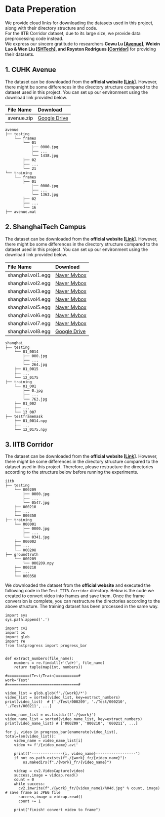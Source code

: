 # Data Preperation
We provide cloud links for downloading the datasets used in this project, along with their directory structure and code.  
For the IITB Corridor dataset, due to its large size, we provide data preprocessing code instead.  
We express our sincere gratitude to researchers **Cewu Lu [[Avenue](https://openaccess.thecvf.com/content_iccv_2013/papers/Lu_Abnormal_Event_Detection_2013_ICCV_paper.pdf)], 
Weixin Luo & Wen Liu [[SHTech](https://openaccess.thecvf.com/content_ICCV_2017/papers/Luo_A_Revisit_of_ICCV_2017_paper.pdf)], 
and Royston Rodrigues [[Corridor](https://openaccess.thecvf.com/content_WACV_2020/papers/Rodrigues_Multi-timescale_Trajectory_Prediction_for_Abnormal_Human_Activity_Detection_WACV_2020_paper.pdf)]** for providing their datasets.

## 1. CUHK Avenue 
The dataset can be downloaded from the **official website [[Link](https://www.cse.cuhk.edu.hk/leojia/projects/detectabnormal/dataset.html)]**. 
However, there might be some differences in the directory structure compared to the dataset used in this project. 
You can set up our environment using the download link provided below.

|  File Name |  Download   |   
|:-----------|:-----------|
|avenue.zip| [Google Drive](https://drive.google.com/file/d/1NAywhOM7j0Q7kIOx_hJKY8ocpX3-a14F/view?usp=sharing)     |

```
avenue
├── testing
    └── frames
        └── 01
            ├── 0000.jpg
            ├── ...
            └── 1438.jpg
        ├── 02
        ├── ...
        └── 21
└── training
    └── frames
        ├── 01
            ├── 0000.jpg
            ├── ...
            └── 1363.jpg
        ├── 02
        ├── ...
        └── 16
├── avenue.mat
```


## 2. ShanghaiTech Campus
The dataset can be downloaded from the **official website [[Link](https://svip-lab.github.io/dataset/campus_dataset.html)]**. 
However, there might be some differences in the directory structure compared to the dataset used in this project. You can set up our environment using the download link provided below.

|  File Name   |  Download   |   
|:-----------|:-----------|  
|shanghai.vol1.egg| [Naver Mybox](http://naver.me/5eUIRzw3)     |
|shanghai.vol2.egg| [Naver Mybox](http://naver.me/5IS6Dgod)     |
|shanghai.vol3.egg| [Naver Mybox](http://naver.me/5r9f7drR)     |
|shanghai.vol4.egg| [Naver Mybox](http://naver.me/5xjU8nOY)     |
|shanghai.vol5.egg| [Naver Mybox](http://naver.me/5tJ9D4xS)     |
|shanghai.vol6.egg| [Naver Mybox](http://naver.me/GgW39uKE)     |
|shanghai.vol7.egg| [Naver Mybox](http://naver.me/IItIHfp8)     |
|shanghai.vol8.egg| [Google Drive](https://drive.google.com/file/d/11hmfMswhI2k_NfF0LwqnVvit0rKzFEqp/view?usp=sharing)     |
```
shanghai
├── testing
    └── 01_0014
        ├── 000.jpg
        ├── ...
        └── 264.jpg
    ├── 01_0015
    ├── ...
    └── 12_0175
├── training
    └── 01_001
        ├── 0.jpg
        ├── ...
        └── 763.jpg
    ├── 01_002
    ├── ...
    └── 13_007
├── testframemask
    ├── 01_0014.npy
    ├── ...
    └── 12_0175.npy
```

## 3. IITB Corridor 
The dataset can be downloaded from the **official website [[Link](https://rodrigues-royston.github.io/Multi-timescale_Trajectory_Prediction/)]**. 
However, there might be some differences in the directory structure compared to the dataset used in this project.
Therefore, please restructure the directories according to the structure below before running the experiments.

```
iitb
├── testing
    └── 000209
        ├── 0000.jpg
        ├── ...
        └── 0547.jpg
    ├── 000210
    ├── ...
    └── 000358
├── training
    └── 000001
        ├── 0000.jpg
        ├── ...
        └── 0341.jpg
    ├── 000002
    ├── ...
    └── 000208
├── groundtruth
    └── 000209
        └── 000209.npy
    ├── 000210
    ├── ...
    └── 000358
```
We downloaded the dataset from the **official website** and executed the following code in the ``Test_IITB-Corridor`` directory. Below is the code we created to convert video into frames and save them.
Once the frame conversion is complete, you can restructure the directories according to the above structure. The training dataset has been processed in the same way.

```
import sys
sys.path.append('.')

import cv2
import os
import glob
import re
from fastprogress import progress_bar


def extract_numbers(file_name):
    numbers = re.findall(r'(\d+)', file_name)
    return tuple(map(int, numbers))

#==========(Test/Train)==========#
work='Test'
#================================#

video_list = glob.glob(f'./{work}/*')
video_list = sorted(video_list, key=extract_numbers)
print(video_list)  # ['./Test/000209', './Test/000210', './Test/000211', ...]

video_name_list = os.listdir(f'./{work}')
video_name_list = sorted(video_name_list, key=extract_numbers)
print(video_name_list) # ['000209', '000210', '000211', ...]

for i, video in progress_bar(enumerate(video_list), total=len(video_list)):
    video_name = video_name_list[i]
    video += f'/{video_name}.avi'

    print(f'--------------{i, video_name}------------------')
    if not os.path.exists(f"./{work}_fr/{video_name}"):
        os.makedirs(f"./{work}_fr/{video_name}")

    vidcap = cv2.VideoCapture(video)
    success,image = vidcap.read()
    count = 0
    while success:
      cv2.imwrite(f"./{work}_fr/{video_name}/%04d.jpg" % count, image)     # save frame as JPEG file
      success,image = vidcap.read()
      count += 1

    print("finish! convert video to frame")
```
